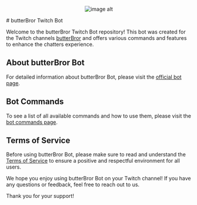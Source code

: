 <p align="center"> 
<img id="n-da65e293-9070-4886-a673-9832f1bdb0d9" data-root-id="d01f1890-59eb-4556-94b5-aa6d3b6d6986" alt="image alt" src="/bot/images/556fb33f-79d7-4914-af3f-67bb411ad272.jpg" srcset="/bot/images/ROTRBXQNhNrnPo0SW9oc0vHKUWs=/540x0/filters:no_upscale()/556fb33f-79d7-4914-af3f-67bb411ad272.jpg 540w,/bot/images/1w_4eaM1aIRWMjS4ofCOVrGreYY=/608x0/filters:no_upscale()/556fb33f-79d7-4914-af3f-67bb411ad272.jpg 608w" class="cli-image--cover cli-image--width-mod-1 cli-image--rounded-mod-1 cli-image" sizes="(max-width: 666px) 608px,(max-width: 767px) 608px,(max-width: 1023px) 608px,(max-width: 1199px) 608px, 540px" data-type="image" data-title="logo" data-draggable="true" data-multitype="true" data-design-type="image" data-image-width="608" data-design-order="4" data-system-sizes="666,666px,666px,cover;767,767px,767px,cover;1023,1023px,1023px,cover;1199,1199px,1199px,cover;1920,0px,540px,cover" data-content-order="3" data-widget-controls="true">
</p>
# butterBror Twitch Bot

Welcome to the butterBror Twitch Bot repository! This bot was created for the Twitch channels [butterBror](https://twitch.tv/butterBror) and offers various commands and features to enhance the chatters experience.

## About butterBror Bot
For detailed information about butterBror Bot, please visit the [official bot page](https://itzkitb.ru/bot).

## Bot Commands
To see a list of all available commands and how to use them, please visit the [bot commands page](https://itzkitb.ru/bot_commands).

## Terms of Service
Before using butterBror Bot, please make sure to read and understand the [Terms of Service](https://itzkitb.ru/bot_tos) to ensure a positive and respectful environment for all users.

We hope you enjoy using butterBror Bot on your Twitch channel! If you have any questions or feedback, feel free to reach out to us.

Thank you for your support!
